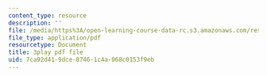 ```yaml
---
content_type: resource
description: ''
file: /media/https%3A/open-learning-course-data-rc.s3.amazonaws.com/res-6-012-introduction-to-probability-spring-2018/7ca92d419dce87461c4a068c0153f9eb_XsowwurOvH0.pdf
file_type: application/pdf
resourcetype: Document
title: 3play pdf file
uid: 7ca92d41-9dce-8746-1c4a-068c0153f9eb
---
```

